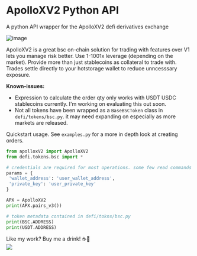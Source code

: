 # ApolloXV2 Python API
 A python API wrapper for the ApolloXV2 defi derivatives exchange

![image](https://github.com/RoscoeTheDog/ApolloXV2-Python-API/assets/54086262/d810942f-c0bb-4610-ac65-32727fd07a43)

ApolloXV2 is a great bsc on-chain solution for trading with features over V1 lets you manage risk better. Use 1-1001x leverage (depending on the market). Provide more than just stablecoins as collateral to trade with. Trades settle directly to your hotstorage wallet to reduce unncesssary exposure.

**Known-issues:**
+ Expression to calculate the order qty only works with USDT USDC stablecoins currently. I'm working on evaluating this out soon.
+ Not all tokens have been wrapped as a `BaseBSCToken` class in `defi/tokens/bsc.py`. it may need expanding on especially as more markets are released.

 
Quickstart usage. See `examples.py` for a more in depth look at creating orders.
```python
from apolloxV2 import ApolloXV2
from defi.tokens.bsc import *

# credentials are required for most operations. some few read commands exist
params = {
 'wallet_address': 'user_wallet_address',
 'private_key': 'user_private_key'
}

APX = ApolloXV2
print(APX.pairs_v3())

# token metadata contained in defi/tokns/bsc.py
print(BSC.ADDRESS)
print(USDT.ADDRESS)
```

Like my work? Buy me a drink! ☕🍺 <br>
[![](https://www.paypalobjects.com/en_US/i/btn/btn_donateCC_LG.gif)](https://www.paypal.com/donate/?hosted_button_id=9TUKFAZRVLH4W)
